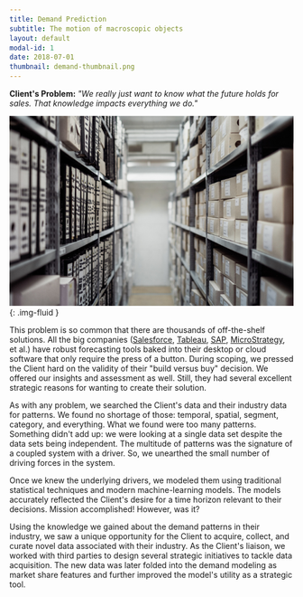 ```yaml
---
title: Demand Prediction
subtitle: The motion of macroscopic objects
layout: default
modal-id: 1
date: 2018-07-01
thumbnail: demand-thumbnail.png
---
```


[alt]: 'rows-unclaimed-product'
[image]: img/case_studies/demand.png
[salesforce]: https://www.salesforce.com/products/einstein/overview/
[tableau]: https://www.tableau.com/learn/webinars/forecasting-tableau
[sap]: https://www.sapanalytics.cloud/resources-forecasting/
[microstrategy]: https://www.microstrategy.com/us/products/capabilities/advanced-analytics

**Client's Problem:** _"We really just want to know what the future holds for sales. That knowledge impacts everything we do."_

![alt][image]{: .img-fluid }

This problem is so common that there are thousands of off-the-shelf solutions. All the big companies ([Salesforce][salesforce],
[Tableau][tableau], [SAP][sap], [MicroStrategy][microstrategy], et al.) have robust forecasting tools baked into their desktop or cloud software that only require the press of a button. During scoping, we pressed the Client hard on the validity of their "build versus buy" decision. We offered our insights and assessment as well. Still, they had several excellent strategic reasons for wanting to create their solution.

As with any problem, we searched the Client's data and their industry data for patterns. We found no shortage of those: temporal, spatial, segment, category, and everything. What we found were too many patterns. Something didn't add up: we were looking at a single data set despite the data sets being independent. The multitude of patterns was the signature of a coupled system with a driver. So, we unearthed the small number of driving forces in the system.

Once we knew the underlying drivers, we modeled them using traditional statistical techniques and modern machine-learning models. The models accurately reflected the Client's desire for a time horizon relevant to their decisions. Mission accomplished! However, was it?

Using the knowledge we gained about the demand patterns in their industry, we saw a unique opportunity for the Client to acquire, collect, and curate novel data associated with their industry. As the Client's liaison, we worked with third parties to design several strategic initiatives to tackle data acquisition. The new data was later folded into the demand modeling as market share features and further improved the model's utility as a strategic tool.
